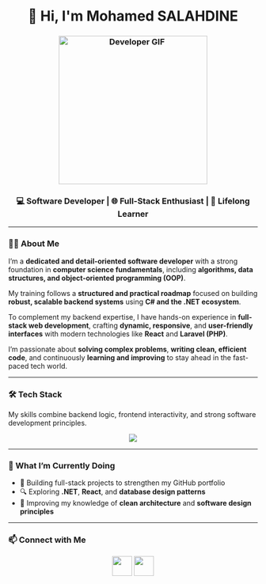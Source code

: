 <h1 align="center">👋 Hi, I'm Mohamed SALAHDINE</h1>

<h3 align="center">
  <img src="https://raw.githubusercontent.com/AyoubEssadek/AyoubEssadek/main/developer.gif" alt="Developer GIF" width="300"/>
</p>

<p align="center">
  <h3 align="center"><b>💻 Software Developer | 🌐 Full-Stack Enthusiast | 🚀 Lifelong Learner</b></h3>
</p>

---

### 👨‍💻 About Me  

I’m a **dedicated and detail-oriented software developer** with a strong foundation in **computer science fundamentals**, including **algorithms, data structures, and object-oriented programming (OOP)**.  

My training follows a **structured and practical roadmap** focused on building **robust, scalable backend systems** using **C# and the .NET ecosystem**.  

To complement my backend expertise, I have hands-on experience in **full-stack web development**, crafting **dynamic, responsive**, and **user-friendly interfaces** with modern technologies like **React** and **Laravel (PHP)**.  

I’m passionate about **solving complex problems**, **writing clean, efficient code**, and continuously **learning and improving** to stay ahead in the fast-paced tech world.

---

### 🛠️ Tech Stack  

My skills combine backend logic, frontend interactivity, and strong software development principles.  

<p align="center">
  <a href="https://skillicons.dev">
    <img src="https://skillicons.dev/icons?i=cpp,cs,dotnet,php,laravel,react,js,html,css,bootstrap,mysql,mongodb,git,linux,figma&perline=5" />
  </a>
</p>

---

### 🌟 What I’m Currently Doing  
- 🚧 Building full-stack projects to strengthen my GitHub portfolio  
- 🔍 Exploring **.NET**, **React**, and **database design patterns**  
- 📘 Improving my knowledge of **clean architecture** and **software design principles**

---

### 📫 Connect with Me  

<p align="center">
  <a href="https://linkedin.com/in/mohamed-salahdine"><img src="https://skillicons.dev/icons?i=linkedin" width="40" /></a>
  <a href="mailto:salahmed.official@gmail.com"><img src="https://cdn-icons-png.flaticon.com/512/732/732200.png" width="40" /></a>
</p>
